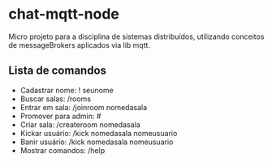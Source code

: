 # chat-mqtt-node

Micro projeto para a disciplina de sistemas distribuídos, utilizando conceitos de messageBrokers aplicados via lib mqtt.

## Lista de comandos

- Cadastrar nome: ! seunome
- Buscar salas: /rooms
- Entrar em sala: /joinroom nomedasala
- Promover para admin: #
- Criar sala: /createroom nomedasala
- Kickar usuário: /kick nomedasala nomeusuario
- Banir usuário: /kick nomedasala nomeusuario
- Mostrar comandos: /help
